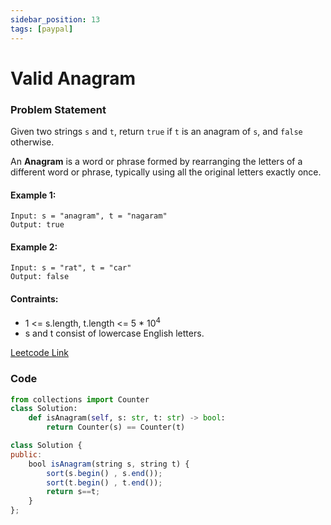 ```yaml
---
sidebar_position: 13
tags: [paypal]
---
```


# Valid Anagram

### Problem Statement

Given two strings `s` and `t`, return `true` if `t` is an anagram of `s`, and `false` otherwise.

An **Anagram** is a word or phrase formed by rearranging the letters of a different word or phrase, typically using all the original letters exactly once.

#### Example 1:

```
Input: s = "anagram", t = "nagaram"
Output: true
```

#### Example 2:

```
Input: s = "rat", t = "car"
Output: false
```

#### Contraints:

- 1 <= s.length, t.length <= 5 \* 10<sup>4</sup>
- s and t consist of lowercase English letters.

[Leetcode Link](https://leetcode.com/problems/valid-anagram/)

### Code

```python title="Python"
from collections import Counter
class Solution:
    def isAnagram(self, s: str, t: str) -> bool:
        return Counter(s) == Counter(t)
```

```jsx title="C++"
class Solution {
public:
    bool isAnagram(string s, string t) {
        sort(s.begin() , s.end());
        sort(t.begin() , t.end());
        return s==t;
    }
};
```
